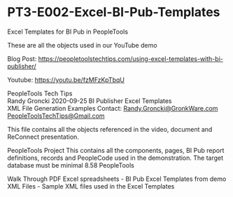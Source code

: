 # PT3-E002-Excel-BI-Pub-Templates
Excel Templates for BI Pub in PeopleTools

These are all the objects used in our YouTube demo

Blog Post:  https://peopletoolstechtips.com/using-excel-templates-with-bi-publisher/

Youtube:  https://youtu.be/fzMFzKpTbqU



PeopleTools Tech Tips    
Randy Groncki	2020-09-25
BI Publisher Excel Templates              
XML File Generation Examples 
Contact: 
   Randy.Groncki@GronkWare.com
   PeopleToolsTechTips@Gmail.com


This file contains all the objects referenced in the video, document and ReConnect presentation.

PeopleTools Project
  This contains all the components, pages, BI Pub report definitions, records and PeopleCode used in the demonstration.
  The target database must be minimal 8.58 PeopleTools

Walk Through PDF
Excel spreadsheets - BI Pub Excel Templates from demo
XML Files - Sample XML files used in the Excel Templates


